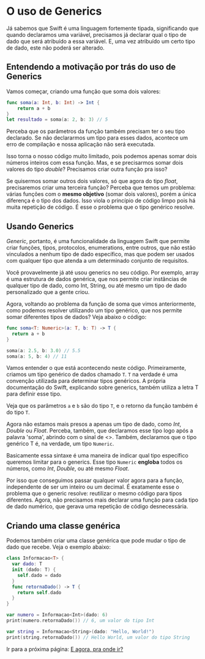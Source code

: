 # O uso de Generics

Já sabemos que Swift é uma linguagem fortemente tipada, significando que quando declaramos uma variável, precisamos já declarar qual o tipo de dado que será atribuído a essa variável. E, uma vez atribuído um certo tipo de dado, este não poderá ser alterado. 

## Entendendo a motivação por trás do uso de Generics

Vamos começar, criando uma função que soma dois valores:

```swift
func soma(a: Int, b: Int) -> Int {
    return a + b
}
let resultado = soma(a: 2, b: 3) // 5
```

Perceba que os parâmetros da função também precisam ter o seu tipo declarado. Se não declararmos um tipo para esses dados, acontece um erro de compilação e nossa aplicação não será executada.

Isso torna o nosso código muito limitado, pois podemos apenas somar dois números inteiros com essa função. Mas, e se precisarmos somar dois valores do tipo *double*? Precisamos criar outra função pra isso?

Se quisermos somar outros dois valores, só que agora do tipo *float*, precisaremos criar uma terceira função? Perceba que temos um problema: várias funções com o **mesmo objetivo** (somar dois valores), porém a única diferença é o tipo dos dados. Isso viola o princípio de código limpo pois há muita repetição de código. É esse o problema que o tipo genérico resolve.

## Usando Generics

*Generic*, portanto, é uma funcionalidade da linguagem Swift que permite criar funções, tipos, protocolos, enumerations, entre outros, que não estão vinculados a nenhum tipo de dado específico, mas que podem ser usados com qualquer tipo que atenda a um determinado conjunto de requisitos.

Você provavelmente já até usou generics no seu código. Por exemplo, array é uma estrutura de dados genérica, que nos permite criar instâncias de qualquer tipo de dado, como Int, String, ou até mesmo um tipo de dado personalizado que a gente criou.

Agora, voltando ao problema da função de soma que vimos anteriormente, como podemos resolver utilizando um tipo genérico, que nos permite somar diferentes tipos de dados? Veja abaixo o código:

```swift
func soma<T: Numeric>(a: T, b: T) -> T {
  return a + b
}

soma(a: 2.5, b: 3.0) // 5.5
soma(a: 5, b: 4) // 11
```

Vamos entender o que está acontecendo neste código. Primeiramente, criamos um tipo genérico de dados chamado `T`. `T` na verdade é uma convenção utilizada para determinar tipos genéricos. A própria documentação do Swift, explicando sobre generics, também utiliza a letra T para definir esse tipo.

Veja que os parâmetros `a` e `b` são do tipo `T`, e o retorno da função também é do tipo `T`.

Agora não estamos mais presos a apenas um tipo de dado, como *Int*, *Double* ou *Float*. Perceba, também, que declaramos esse tipo logo após a palavra 'soma', abrindo com o sinal de <>. Também, declaramos que o tipo genérico T é, na verdade, um tipo `Numeric`.

Basicamente essa sintaxe é uma maneira de indicar qual tipo específico queremos limitar para o generics. Esse tipo `Numeric` **engloba** todos os números, como *Int*, *Double*, ou até mesmo *Float*.

Por isso que conseguimos passar qualquer valor agora para a função, independente de ser um inteiro ou um decimal. É exatamente esse o problema que o generic resolve: reutilizar o mesmo código para tipos diferentes. Agora, não precisamos mais declarar uma função para cada tipo de dado numérico, que gerava uma repetição de código desnecessária.

## Criando uma classe genérica

Podemos também criar uma classe genérica que pode mudar o tipo de dado que recebe. Veja o exemplo abaixo:

```swift
class Informacao<T> {
  var dado: T
  init (dado: T) {
    self.dado = dado
  }
  func retornaDado() -> T {
    return self.dado
  }
}

var numero = Informacao<Int>(dado: 6)
print(numero.retornaDado()) // 6, um valor do tipo Int

var string = Informacao<String>(dado: "Hello, World!")
print(string.retornaDado()) // Hello World, um valor do tipo String
```

Ir para a próxima página: [E agora, pra onde ir?](23-next-steps.md)
